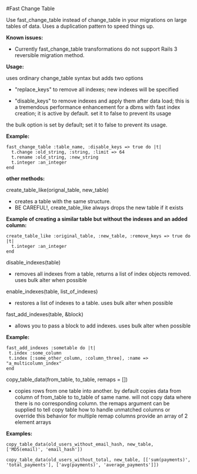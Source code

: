 #Fast Change Table

Use fast\_change\_table instead of change_table in your migrations on large tables of data. Uses a duplication pattern to speed things up.

__Known issues:__

* Currently fast\_change\_table transformations do not support Rails 3 reversible migration method.


__Usage:__

uses ordinary change_table syntax but adds two options

* "replace\_keys" to remove all indexes; new indexes will be specified
- "disable\_keys" to remove indexes and apply them after data load; this is a tremendous performance enhancement for a dbms with fast index creation; it is active by default. set it to false to prevent its usage

the bulk option is set by default; set it to false to prevent its usage.

__Example:__

    fast_change_table :table_name, :disable_keys => true do |t|
      t.change :old_string, :string, :limit => 64
      t.rename :old_string, :new_string
      t.integer :an_integer
    end


__other methods:__

create\_table\_like(orignal\_table, new\_table)

  * creates a table with the same structure.
  * BE CAREFUL!, create\_table\_like always drops the new table if it exists
  
__Example of creating a similar table but without the indexes and an added column:__

    create_table_like :original_table, :new_table, :remove_keys => true do |t|
      t.integer :an_integer
    end
  
disable\_indexes(table)

  * removes all indexes from a table, returns a list of index objects removed.  uses bulk alter when possible
  
enable\_indexes(table, list\_of\_indexes)

  * restores a list of indexes to a table.  uses bulk alter when possible
  
fast\_add\_indexes(table, &block)

  * allows you to pass a block to add indexes.  uses bulk alter when possible
  
__Example:__
  
  
    fast_add_indexes :sometable do |t|
     t.index :some_column
     t.index [:some_other_column, :column_three], :name => "a_multicolumn_index"
    end
  
copy\_table\_data(from\_table, to\_table, remaps = [])
  
* copies rows from one table into another.
  by default copies data from column of from_table to to_table of same name.
  will not copy data where there is no corresponding column.
  the remaps argument can be supplied to tell copy table how to handle unmatched columns or override this behavior
  for multiple remap columns provide an array of 2 element arrays
  
__Examples:__

  
    copy_table_data(old_users_without_email_hash, new_table, ['MD5(email)', 'email_hash'])
  
    copy_table_data(old_users_without_total, new_table, [['sum(payments)', 'total_payments'], ['avg(payments)', 'average_payments']])